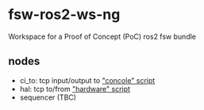 # fsw-ros2-ws-ng
Workspace for a Proof of Concept (PoC) ros2 fsw bundle

## nodes
- ci_to: tcp input/output to ["concole" script](scripts/console.py)
- hal: tcp to/from ["hardware" script](scripts/hardware.py)
- sequencer (TBC)